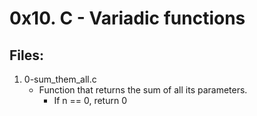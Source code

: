# 0x10. C - Variadic functions

## Files:

1. 0-sum_them_all.c
   - Function that returns the sum of all its parameters.
     - If n == 0, return 0


